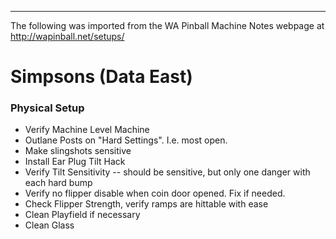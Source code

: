 ***
The following was imported from the WA Pinball Machine Notes webpage at http://wapinball.net/setups/
# Simpsons (Data East)
### Physical Setup
-   Verify Machine Level Machine
-   Outlane Posts on "Hard Settings". I.e. most open.
-   Make slingshots sensitive
-   Install Ear Plug Tilt Hack
-   Verify Tilt Sensitivity -- should be sensitive, but only one danger with each hard bump
-   Verify no flipper disable when coin door opened. Fix if needed.
-   Check Flipper Strength, verify ramps are hittable with ease
-   Clean Playfield if necessary
-   Clean Glass
